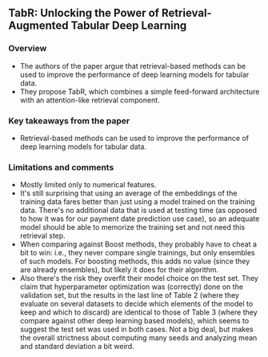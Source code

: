 ## TabR: Unlocking the Power of Retrieval-Augmented Tabular Deep Learning

### Overview

- The authors of the paper argue that retrieval-based methods can be used to improve the performance of deep learning models for tabular data.
- They propose TabR, which combines a simple feed-forward architecture with an attention-like retrieval component.

### Key takeaways from the paper

- Retrieval-based methods can be used to improve the performance of deep learning models for tabular data.

### Limitations and comments

- Mostly limited only to numerical features.
- It's still surprising that using an average of the embeddings of the training data fares better than just using a model trained on the training data. There's no additional data that is used at testing time (as opposed to how it was for our payment date prediction use case), so an adequate model should be able to memorize the training set and not need this retrieval step.
- When comparing against Boost methods, they probably have to cheat a bit to win: i.e., they never compare single trainings, but only ensembles of such models. For boosting methods, this adds no value (since they are already ensembles), but likely it does for their algorithm.
- Also there's the risk they overfit their model choice on the test set. They claim that hyperparameter optimization was (correctly) done on the validation set, but the results in the last line of Table 2 (where they evaluate on several datasets to decide which elements of the model to keep and which to discard) are identical to those of Table 3 (where they compare against other deep learning based models), which seems to suggest the test set was used in both cases. Not a big deal, but makes the overall strictness about computing many seeds and analyzing mean and standard deviation a bit weird.
